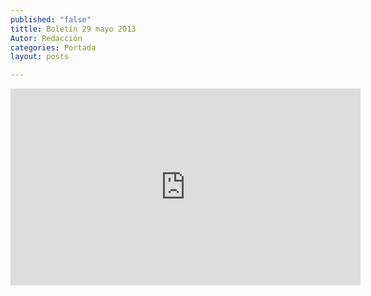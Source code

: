 ```yaml
---
published: "false"
tittle: Boletín 29 mayo 2013
Autor: Redacción
categories: Portada
layout: posts

---
```


<iframe width="560" height="315" src="http://www.youtube.com/embed/2peLOx93Ii8" frameborder="0" allowfullscreen></iframe>
